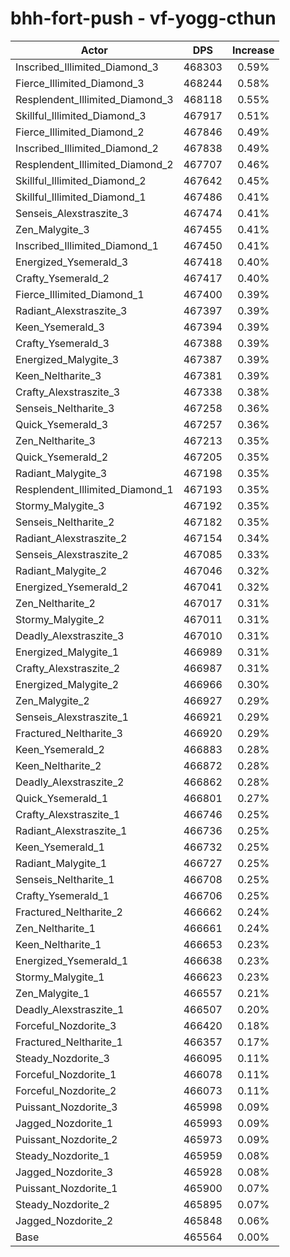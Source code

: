 # bhh-fort-push - vf-yogg-cthun
| Actor | DPS | Increase |
|---|:---:|:---:|
|Inscribed_Illimited_Diamond_3|468303|0.59%|
|Fierce_Illimited_Diamond_3|468244|0.58%|
|Resplendent_Illimited_Diamond_3|468118|0.55%|
|Skillful_Illimited_Diamond_3|467917|0.51%|
|Fierce_Illimited_Diamond_2|467846|0.49%|
|Inscribed_Illimited_Diamond_2|467838|0.49%|
|Resplendent_Illimited_Diamond_2|467707|0.46%|
|Skillful_Illimited_Diamond_2|467642|0.45%|
|Skillful_Illimited_Diamond_1|467486|0.41%|
|Senseis_Alexstraszite_3|467474|0.41%|
|Zen_Malygite_3|467455|0.41%|
|Inscribed_Illimited_Diamond_1|467450|0.41%|
|Energized_Ysemerald_3|467418|0.40%|
|Crafty_Ysemerald_2|467417|0.40%|
|Fierce_Illimited_Diamond_1|467400|0.39%|
|Radiant_Alexstraszite_3|467397|0.39%|
|Keen_Ysemerald_3|467394|0.39%|
|Crafty_Ysemerald_3|467388|0.39%|
|Energized_Malygite_3|467387|0.39%|
|Keen_Neltharite_3|467381|0.39%|
|Crafty_Alexstraszite_3|467338|0.38%|
|Senseis_Neltharite_3|467258|0.36%|
|Quick_Ysemerald_3|467257|0.36%|
|Zen_Neltharite_3|467213|0.35%|
|Quick_Ysemerald_2|467205|0.35%|
|Radiant_Malygite_3|467198|0.35%|
|Resplendent_Illimited_Diamond_1|467193|0.35%|
|Stormy_Malygite_3|467192|0.35%|
|Senseis_Neltharite_2|467182|0.35%|
|Radiant_Alexstraszite_2|467154|0.34%|
|Senseis_Alexstraszite_2|467085|0.33%|
|Radiant_Malygite_2|467046|0.32%|
|Energized_Ysemerald_2|467041|0.32%|
|Zen_Neltharite_2|467017|0.31%|
|Stormy_Malygite_2|467011|0.31%|
|Deadly_Alexstraszite_3|467010|0.31%|
|Energized_Malygite_1|466989|0.31%|
|Crafty_Alexstraszite_2|466987|0.31%|
|Energized_Malygite_2|466966|0.30%|
|Zen_Malygite_2|466927|0.29%|
|Senseis_Alexstraszite_1|466921|0.29%|
|Fractured_Neltharite_3|466920|0.29%|
|Keen_Ysemerald_2|466883|0.28%|
|Keen_Neltharite_2|466872|0.28%|
|Deadly_Alexstraszite_2|466862|0.28%|
|Quick_Ysemerald_1|466801|0.27%|
|Crafty_Alexstraszite_1|466746|0.25%|
|Radiant_Alexstraszite_1|466736|0.25%|
|Keen_Ysemerald_1|466732|0.25%|
|Radiant_Malygite_1|466727|0.25%|
|Senseis_Neltharite_1|466708|0.25%|
|Crafty_Ysemerald_1|466706|0.25%|
|Fractured_Neltharite_2|466662|0.24%|
|Zen_Neltharite_1|466661|0.24%|
|Keen_Neltharite_1|466653|0.23%|
|Energized_Ysemerald_1|466638|0.23%|
|Stormy_Malygite_1|466623|0.23%|
|Zen_Malygite_1|466557|0.21%|
|Deadly_Alexstraszite_1|466507|0.20%|
|Forceful_Nozdorite_3|466420|0.18%|
|Fractured_Neltharite_1|466357|0.17%|
|Steady_Nozdorite_3|466095|0.11%|
|Forceful_Nozdorite_1|466078|0.11%|
|Forceful_Nozdorite_2|466073|0.11%|
|Puissant_Nozdorite_3|465998|0.09%|
|Jagged_Nozdorite_1|465993|0.09%|
|Puissant_Nozdorite_2|465973|0.09%|
|Steady_Nozdorite_1|465959|0.08%|
|Jagged_Nozdorite_3|465928|0.08%|
|Puissant_Nozdorite_1|465900|0.07%|
|Steady_Nozdorite_2|465895|0.07%|
|Jagged_Nozdorite_2|465848|0.06%|
|Base|465564|0.00%|
